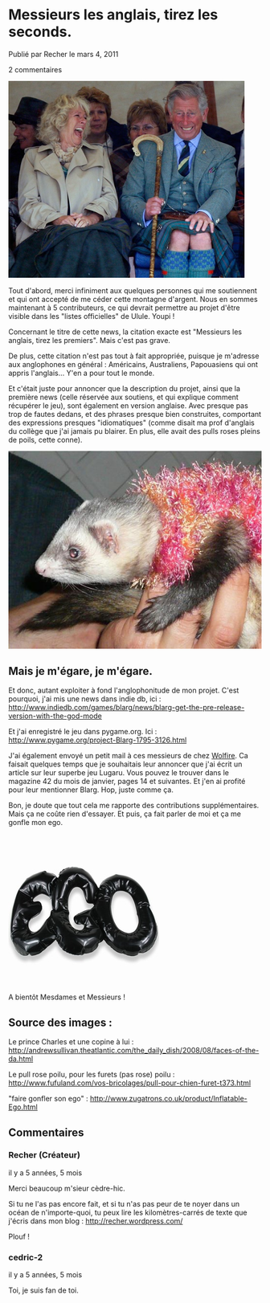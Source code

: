 # Messieurs les anglais, tirez les seconds.

Publié par Recher le mars 4, 2011

2 commentaires

![charles jupe ecossaise](charles_jupe.jpg)

Tout d'abord, merci infiniment aux quelques personnes qui me soutiennent et qui ont accepté de me céder cette montagne d'argent. Nous en sommes maintenant à 5 contributeurs, ce qui devrait permettre au projet d'être visible dans les "listes officielles" de Ulule. Youpi !

Concernant le titre de cette news, la citation exacte est "Messieurs les anglais, tirez les premiers". Mais c'est pas grave.

De plus, cette citation n'est pas tout à fait appropriée, puisque je m'adresse aux anglophones en général : Américains, Australiens, Papouasiens qui ont appris l'anglais... Y'en a pour tout le monde.

Et c'était juste pour annoncer que la description du projet, ainsi que la première news (celle réservée aux soutiens, et qui explique comment récupérer le jeu), sont également en version anglaise. Avec presque pas trop de fautes dedans, et des phrases presque bien construites, comportant des expressions presques "idiomatiques" (comme disait ma prof d'anglais du collège que j'ai jamais pu blairer. En plus, elle avait des pulls roses pleins de poils, cette conne).

![furet pull angora](furet_pull_angora.jpg)

## Mais je m'égare, je m'égare.

Et donc, autant exploiter à fond l'anglophonitude de mon projet. C'est pourquoi, j'ai mis une news dans indie db, ici : http://www.indiedb.com/games/blarg/news/blarg-get-the-pre-release-version-with-the-god-mode

Et j'ai enregistré le jeu dans pygame.org. Ici : http://www.pygame.org/project-Blarg-1795-3126.html

J'ai également envoyé un petit mail à ces messieurs de chez [Wolfire](http://www.wolfire.com/). Ca faisait quelques temps que je souhaitais leur annoncer que j'ai écrit un article sur leur superbe jeu Lugaru. Vous pouvez le trouver dans le magazine 42 du mois de janvier, pages 14 et suivantes. Et j'en ai profité pour leur mentionner Blarg. Hop, juste comme ça.

Bon, je doute que tout cela me rapporte des contributions supplémentaires. Mais ça ne coûte rien d'essayer. Et puis, ça fait parler de moi et ça me gonfle mon ego.

![ego gonflable](ego_gonflable.jpg)

A bientôt Mesdames et Messieurs !

## Source des images :

Le prince Charles et une copine à lui : http://andrewsullivan.theatlantic.com/the_daily_dish/2008/08/faces-of-the-da.html

Le pull rose poilu, pour les furets (pas rose) poilu : http://www.fufuland.com/vos-bricolages/pull-pour-chien-furet-t373.html

"faire gonfler son ego" : http://www.zugatrons.co.uk/product/Inflatable-Ego.html

## Commentaires

### Recher (Créateur)

il y a 5 années, 5 mois

Merci beaucoup m'sieur cèdre-hic.

Si tu ne l'as pas encore fait, et si tu n'as pas peur de te noyer dans un océan de n'importe-quoi, tu peux lire les kilomètres-carrés de texte que j'écris dans mon blog : http://recher.wordpress.com/

Plouf !

### cedric-2

il y a 5 années, 5 mois

Toi, je suis fan de toi.

